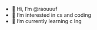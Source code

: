 - 👋 Hi, I’m @raouuuf
- 👀 I’m interested in cs and coding
- 🌱 I’m currently learning c lng 


<!---
raouuuf/raouuuf is a ✨ special ✨ repository because its `README.md` (this file) appears on your GitHub profile.
You can click the Preview link to take a look at your changes.
--->

